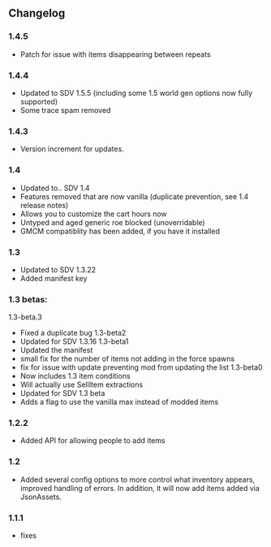 ## Changelog

### 1.4.5
- Patch for issue with items disappearing between repeats

### 1.4.4
- Updated to SDV 1.5.5 (including some 1.5 world gen options now fully supported)
- Some trace spam removed

### 1.4.3
- Version increment for updates.

### 1.4
 - Updated to.. SDV 1.4
 - Features removed that are now vanilla (duplicate prevention, see 1.4 release notes)
 - Allows you to customize the cart hours now
 - Untyped and aged generic roe blocked (unoverridable)
 - GMCM compatiblity has been added, if you have it installed
 
### 1.3
 - Updated to SDV 1.3.22
 - Added manifest key

### 1.3 betas:
1.3-beta.3
 - Fixed a duplicate bug
1.3-beta2
- Updated for SDV 1.3.16
1.3-beta1
- Updated the manifest
- small fix for the number of items not adding in the force spawns
- fix for issue with update preventing mod from updating the list
1.3-beta0
- Now includes 1.3 item conditions
- Will actually use SellItem extractions
- Updated for SDV 1.3 beta
- Adds a flag to use the vanilla max instead of modded items

### 1.2.2 
- Added API for allowing people to add items

### 1.2
- Added several config options to more control what inventory appears, improved handling of errors. In addition, it will now add items added via JsonAssets.

### 1.1.1
- fixes